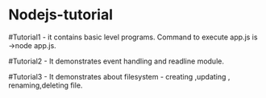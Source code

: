 # Nodejs-tutorial

#Tutorial1  -  it contains basic level programs. Command to execute app.js is ->node app.js.

#Tutorial2 - It demonstrates event handling and readline module.

#Tutorial3 - It demonstrates about filesystem - creating ,updating , renaming,deleting file.
